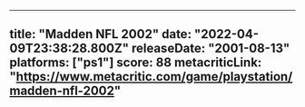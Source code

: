
---
title: "Madden NFL 2002"
date: "2022-04-09T23:38:28.800Z"
releaseDate: "2001-08-13"
platforms: ["ps1"]
score: 88
metacriticLink: "https://www.metacritic.com/game/playstation/madden-nfl-2002"
---
